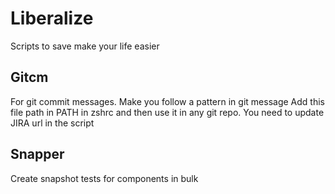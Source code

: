 # Liberalize
Scripts to save make your life easier

## Gitcm
For git commit messages. Make you follow a pattern in git message
Add this file path in PATH in zshrc and then use it in any git repo.
You need to update JIRA url in the script

## Snapper
Create snapshot tests for components in bulk
